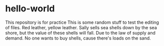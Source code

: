 # hello-world
This repository is for practice
This is some random stuff to test the editing of files. Red leather, yellow leather. Sally sells sea shells down by the sea shore, but the value of these shells will fall. Due to the law of supply and demand. No one wants to buy shells, cause there's loads on the sand.
